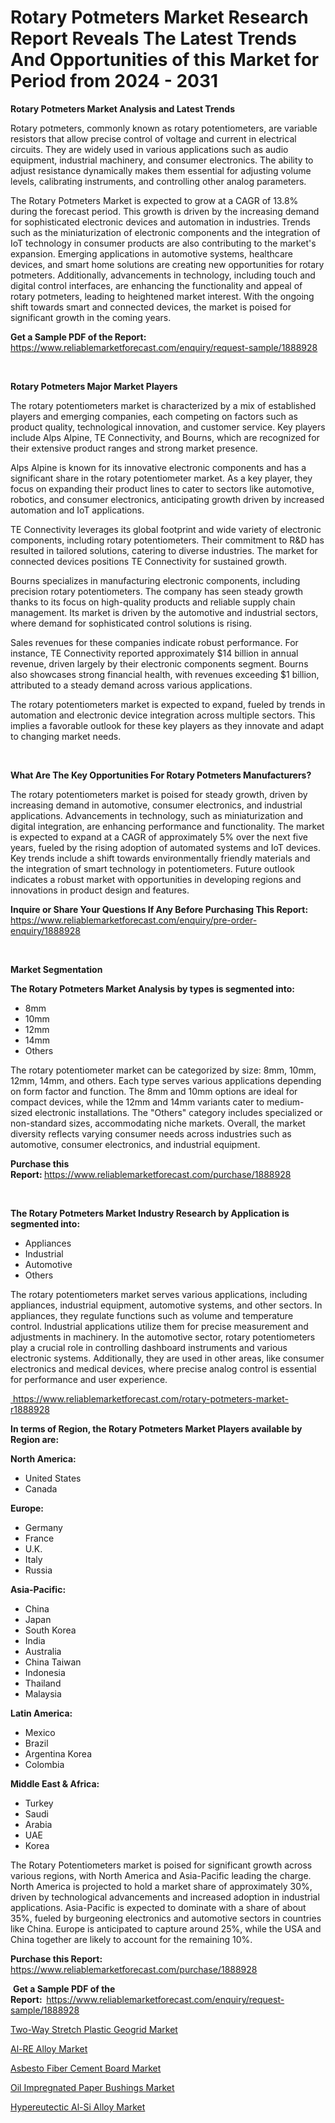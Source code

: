 <p><h1>Rotary Potmeters Market Research Report Reveals The Latest Trends And Opportunities of this Market for Period from 2024 - 2031</h1></p><p><strong>Rotary Potmeters Market Analysis and Latest Trends</strong></p>
<p><p>Rotary potmeters, commonly known as rotary potentiometers, are variable resistors that allow precise control of voltage and current in electrical circuits. They are widely used in various applications such as audio equipment, industrial machinery, and consumer electronics. The ability to adjust resistance dynamically makes them essential for adjusting volume levels, calibrating instruments, and controlling other analog parameters.</p><p>The Rotary Potmeters Market is expected to grow at a CAGR of 13.8% during the forecast period. This growth is driven by the increasing demand for sophisticated electronic devices and automation in industries. Trends such as the miniaturization of electronic components and the integration of IoT technology in consumer products are also contributing to the market's expansion. Emerging applications in automotive systems, healthcare devices, and smart home solutions are creating new opportunities for rotary potmeters. Additionally, advancements in technology, including touch and digital control interfaces, are enhancing the functionality and appeal of rotary potmeters, leading to heightened market interest. With the ongoing shift towards smart and connected devices, the market is poised for significant growth in the coming years.</p></p>
<p><strong>Get a Sample PDF of the Report:&nbsp;</strong> <a href="https://www.reliablemarketforecast.com/enquiry/request-sample/1888928?utm_campaign=1803&utm_medium=2&utm_source=Github&utm_content=ia&utm_term=24102024&utm_id=rotary-potmeters">https://www.reliablemarketforecast.com/enquiry/request-sample/1888928</a></p>
<p>&nbsp;</p>
<p><strong>Rotary Potmeters Major Market Players</strong></p>
<p><p>The rotary potentiometers market is characterized by a mix of established players and emerging companies, each competing on factors such as product quality, technological innovation, and customer service. Key players include Alps Alpine, TE Connectivity, and Bourns, which are recognized for their extensive product ranges and strong market presence.</p><p>Alps Alpine is known for its innovative electronic components and has a significant share in the rotary potentiometer market. As a key player, they focus on expanding their product lines to cater to sectors like automotive, robotics, and consumer electronics, anticipating growth driven by increased automation and IoT applications.</p><p>TE Connectivity leverages its global footprint and wide variety of electronic components, including rotary potentiometers. Their commitment to R&D has resulted in tailored solutions, catering to diverse industries. The market for connected devices positions TE Connectivity for sustained growth.</p><p>Bourns specializes in manufacturing electronic components, including precision rotary potentiometers. The company has seen steady growth thanks to its focus on high-quality products and reliable supply chain management. Its market is driven by the automotive and industrial sectors, where demand for sophisticated control solutions is rising.</p><p>Sales revenues for these companies indicate robust performance. For instance, TE Connectivity reported approximately $14 billion in annual revenue, driven largely by their electronic components segment. Bourns also showcases strong financial health, with revenues exceeding $1 billion, attributed to a steady demand across various applications.</p><p>The rotary potentiometers market is expected to expand, fueled by trends in automation and electronic device integration across multiple sectors. This implies a favorable outlook for these key players as they innovate and adapt to changing market needs.</p></p>
<p>&nbsp;</p>
<p><strong>What Are The Key Opportunities For Rotary Potmeters Manufacturers?</strong></p>
<p><p>The rotary potentiometers market is poised for steady growth, driven by increasing demand in automotive, consumer electronics, and industrial applications. Advancements in technology, such as miniaturization and digital integration, are enhancing performance and functionality. The market is expected to expand at a CAGR of approximately 5% over the next five years, fueled by the rising adoption of automated systems and IoT devices. Key trends include a shift towards environmentally friendly materials and the integration of smart technology in potentiometers. Future outlook indicates a robust market with opportunities in developing regions and innovations in product design and features.</p></p>
<p><strong>Inquire or Share Your Questions If Any Before Purchasing This Report:</strong> <a href="https://www.reliablemarketforecast.com/enquiry/pre-order-enquiry/1888928?utm_campaign=1803&utm_medium=2&utm_source=Github&utm_content=ia&utm_term=24102024&utm_id=rotary-potmeters">https://www.reliablemarketforecast.com/enquiry/pre-order-enquiry/1888928</a></p>
<p>&nbsp;</p>
<p><strong>Market Segmentation</strong></p>
<p><strong>The Rotary Potmeters Market Analysis by types is segmented into:</strong></p>
<p><ul><li>8mm</li><li>10mm</li><li>12mm</li><li>14mm</li><li>Others</li></ul></p>
<p><p>The rotary potentiometer market can be categorized by size: 8mm, 10mm, 12mm, 14mm, and others. Each type serves various applications depending on form factor and function. The 8mm and 10mm options are ideal for compact devices, while the 12mm and 14mm variants cater to medium-sized electronic installations. The "Others" category includes specialized or non-standard sizes, accommodating niche markets. Overall, the market diversity reflects varying consumer needs across industries such as automotive, consumer electronics, and industrial equipment.</p></p>
<p><strong>Purchase this Report:&nbsp;</strong><a href="https://www.reliablemarketforecast.com/purchase/1888928?utm_campaign=1803&utm_medium=2&utm_source=Github&utm_content=ia&utm_term=24102024&utm_id=rotary-potmeters">https://www.reliablemarketforecast.com/purchase/1888928</a></p>
<p>&nbsp;</p>
<p><strong>The Rotary Potmeters Market Industry Research by Application is segmented into:</strong></p>
<p><ul><li>Appliances</li><li>Industrial</li><li>Automotive</li><li>Others</li></ul></p>
<p><p>The rotary potentiometers market serves various applications, including appliances, industrial equipment, automotive systems, and other sectors. In appliances, they regulate functions such as volume and temperature control. Industrial applications utilize them for precise measurement and adjustments in machinery. In the automotive sector, rotary potentiometers play a crucial role in controlling dashboard instruments and various electronic systems. Additionally, they are used in other areas, like consumer electronics and medical devices, where precise analog control is essential for performance and user experience.</p></p>
<p><a href="https://www.reliablemarketforecast.com/rotary-potmeters-market-r1888928?utm_campaign=1803&utm_medium=2&utm_source=Github&utm_content=ia&utm_term=24102024&utm_id=rotary-potmeters">&nbsp;https://www.reliablemarketforecast.com/rotary-potmeters-market-r1888928</a></p>
<p><strong>In terms of Region, the Rotary Potmeters Market Players available by Region are:</strong></p>
<p>
    <p> <strong> North America: </strong>
        <ul>
            <li>United States</li>
            <li>Canada</li>
        </ul>
        </p> 
    <p> <strong> Europe: </strong>
        <ul>
            <li>Germany</li>
            <li>France</li>
            <li>U.K.</li>
            <li>Italy</li>
            <li>Russia</li>
        </ul>
        </p> 
    <p> <strong> Asia-Pacific: </strong>
        <ul>
            <li>China</li>
            <li>Japan</li>
            <li>South Korea</li>
            <li>India</li>
            <li>Australia</li>
            <li>China Taiwan</li>
            <li>Indonesia</li>
            <li>Thailand</li>
            <li>Malaysia</li>
        </ul>
        </p> 
    <p> <strong> Latin America: </strong>
        <ul>
            <li>Mexico</li>
            <li>Brazil</li>
            <li>Argentina Korea</li>
            <li>Colombia</li>
        </ul>
        </p> 
    <p> <strong> Middle East & Africa: </strong>
        <ul>
            <li>Turkey</li>
            <li>Saudi</li>
            <li>Arabia</li>
            <li>UAE</li>
            <li>Korea</li>
        </ul>
    </p>
    </p>
<p><p>The Rotary Potentiometers market is poised for significant growth across various regions, with North America and Asia-Pacific leading the charge. North America is projected to hold a market share of approximately 30%, driven by technological advancements and increased adoption in industrial applications. Asia-Pacific is expected to dominate with a share of about 35%, fueled by burgeoning electronics and automotive sectors in countries like China. Europe is anticipated to capture around 25%, while the USA and China together are likely to account for the remaining 10%.</p></p>
<p><strong>Purchase this Report: </strong><a href="https://www.reliablemarketforecast.com/purchase/1888928?utm_campaign=1803&utm_medium=2&utm_source=Github&utm_content=ia&utm_term=24102024&utm_id=rotary-potmeters">https://www.reliablemarketforecast.com/purchase/1888928</a></p>
<p>&nbsp;<strong>Get a Sample PDF of the Report:&nbsp;&nbsp;</strong><a href="https://www.reliablemarketforecast.com/enquiry/request-sample/1888928?utm_campaign=1803&utm_medium=2&utm_source=Github&utm_content=ia&utm_term=24102024&utm_id=rotary-potmeters">https://www.reliablemarketforecast.com/enquiry/request-sample/1888928</a></p>
<p><strong></strong></p>
<p><p><a href="https://www.linkedin.com/pulse/global-two-way-stretch-plastic-geogrid-nexus-sector-confluences-vbm6f?utm_campaign=1803&utm_medium=2&utm_source=Github&utm_content=ia&utm_term=24102024&utm_id=rotary-potmeters">Two-Way Stretch Plastic Geogrid Market</a></p><p><a href="https://www.linkedin.com/pulse/global-al-re-alloy-market-forecast-2024-2031-trends-impact-llrgf?utm_campaign=1803&utm_medium=2&utm_source=Github&utm_content=ia&utm_term=24102024&utm_id=rotary-potmeters">Al-RE Alloy Market</a></p><p><a href="https://www.linkedin.com/pulse/asbesto-fiber-cement-board-market-penetration-strategies-v30cf?utm_campaign=1803&utm_medium=2&utm_source=Github&utm_content=ia&utm_term=24102024&utm_id=rotary-potmeters">Asbesto Fiber Cement Board Market</a></p><p><a href="https://github.com/JubayerMia832/Market-Research-Report-List-1/blob/main/oil-impregnated-paper-bushings-market.md?utm_campaign=1803&utm_medium=2&utm_source=Github&utm_content=ia&utm_term=24102024&utm_id=rotary-potmeters">Oil Impregnated Paper Bushings Market</a></p><p><a href="https://www.linkedin.com/pulse/hypereutectic-al-si-alloy-market-consolidation-impact-structure-nhfuf?utm_campaign=1803&utm_medium=2&utm_source=Github&utm_content=ia&utm_term=24102024&utm_id=rotary-potmeters">Hypereutectic Al-Si Alloy Market</a></p></p>